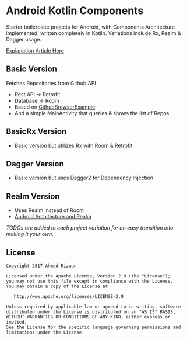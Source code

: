 # Android Kotlin Components
Starter boilerplate projects for Android, with Components Architecture implemented, written completely in Kotlin. Variations include Rx, Realm & Dagger usage.

[Explanation Article Here](https://medium.com/@ahmedrizwan)

## Basic Version 
Fetches Repositories from Github API 
- Rest API -> Retrofit 
- Database -> Room 
- Based on [GithubBrowserExample](https://github.com/googlesamples/android-architecture-components)
- And a simple MainActivity that queries & shows the list of Repos

## BasicRx Version
- Basic version but utilizes Rx with Room & Retrofit

## Dagger Version
- Basic version but uses Dagger2 for Dependency Injection

## Realm Version
- Uses Realm instead of Room
- [Android Architecture and Realm](https://academy.realm.io/posts/android-architecture-components-and-realm/)

*TODOs are added to each project variation for an easy transition into making it your own.*

## License 
```
Copyright 2017 Ahmed Rizwan

Licensed under the Apache License, Version 2.0 (the "License");
you may not use this file except in compliance with the License.
You may obtain a copy of the License at

   http://www.apache.org/licenses/LICENSE-2.0

Unless required by applicable law or agreed to in writing, software
distributed under the License is distributed on an "AS IS" BASIS,
WITHOUT WARRANTIES OR CONDITIONS OF ANY KIND, either express or implied.
See the License for the specific language governing permissions and
limitations under the License.
```
